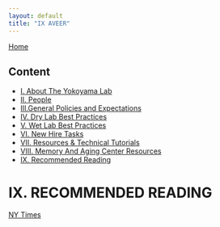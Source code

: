 ```yaml
---
layout: default
title: "IX AVEER"
---
```


[Home](index.md)

## Content
- [I. About The Yokoyama Lab](I_About_The_Yokoyama_Lab.md)
- [II. People](II_People.md)
- [III.General Policies and Expectations](III_General_Policies_and_Expectations.md)
- [IV. Dry Lab Best Practices](IV_Dry_Lab_Best_Practices.md)
- [V. Wet Lab Best Practices](V_Wet_Lab_Best_Practices.md)
- [VI. New Hire Tasks](VI_New_Hire_Tasks.md)
- [VII. Resources & Technical Tutorials](VII_Resources_&_Technical_Tutorials.md)
- [VIII. Memory And Aging Center Resources](VIII_Memory_And_Aging_Center_Resources.md)
- [IX. Recommended Reading](IX_Recommended_Reading.md)




# IX. RECOMMENDED READING

[NY Times]( 
https://www.nytimes.com/2024/12/22/health/frontotemporal-dementia-genetic-mutation-linde-jacobs.html?unlocked_article_code=1.jU4.6v8Z.YaGWbVpEjihr&amp;smid=url-share  )
